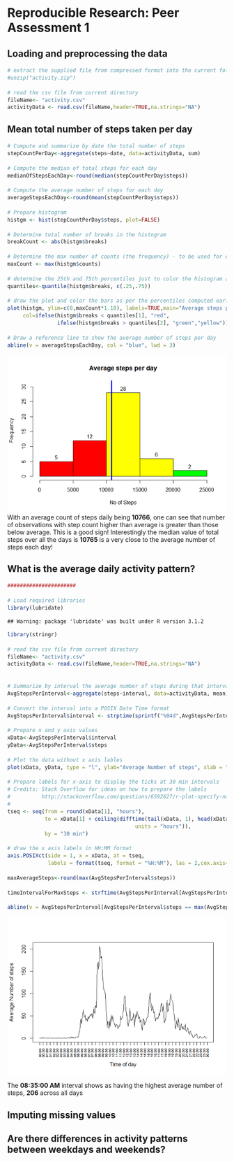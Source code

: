 # Reproducible Research: Peer Assessment 1


## Loading and preprocessing the data

```r
# extract the supplied file from compressed format into the current folder
#unzip("activity.zip")

# read the csv file from current directory
fileName<- "activity.csv"
activityData <- read.csv(fileName,header=TRUE,na.strings="NA")
```

## Mean total number of steps taken per day

```r
# Compute and summarize by date the total number of steps
stepCountPerDay<-aggregate(steps~date, data=activityData, sum)

# Compute the median of total steps for each day
medianOfStepsEachDay<-round(median(stepCountPerDay$steps))

# Compute the average number of steps for each day 
averageStepsEachDay<-round(mean(stepCountPerDay$steps))

# Prepare histogram
histgm <- hist(stepCountPerDay$steps, plot=FALSE)

# Determine total number of breaks in the histogram
breakCount <- abs(histgm$breaks)

# Determine the max number of counts (the frequency) - to be used for extending the y-axis
maxCount <- max(histgm$counts)

# determine the 25th and 75th percentiles just to color the histogram accodingly
quantiles<-quantile(histgm$breaks, c(.25,.75))

# draw the plot and color the bars as per the percentiles computed earlier
plot(histgm, ylim=c(0,maxCount*1.10), labels=TRUE,main="Average steps per day",xlab="No of Steps",
     col=ifelse(histgm$breaks < quantiles[1], "red", 
                ifelse(histgm$breaks > quantiles[2], "green","yellow")))

# Draw a reference line to show the average number of steps per day     
abline(v = averageStepsEachDay, col = "blue", lwd = 3)
```

![](./PA1_template_files/figure-html/unnamed-chunk-2-1.png) 
With an average count of steps daily being __10766__, one can see that number of observations with step count higher than average is greater than those below average. This is a good sign! Interestingly the median value of total steps over all the days is __10765__ is a very close to the average number of steps each day!


## What is the average daily activity pattern?

```r
######################

# Load required libraries
library(lubridate)
```

```
## Warning: package 'lubridate' was built under R version 3.1.2
```

```r
library(stringr)

# read the csv file from current directory
fileName<- "activity.csv"
activityData <- read.csv(fileName,header=TRUE,na.strings="NA")


# Summarize by interval the average number of steps during that interval over all the days
AvgStepsPerInterval<-aggregate(steps~interval, data=activityData, mean)

# Convert the interval into a POSIX Date Time format
AvgStepsPerInterval$interval <- strptime(sprintf("%04d",AvgStepsPerInterval$interval),"%H%M")

# Prepare x and y axis values
xData<-AvgStepsPerInterval$interval
yData<-AvgStepsPerInterval$steps

# Plot the data without x axis lables
plot(xData, yData, type = "l", ylab="Average Number of steps", xlab = "Time of day", xaxt = "n")

# Prepare labels for x-axis to display the ticks at 30 min intervals
# Credits: Stack Overflow for ideas on how to prepare the labels
#          http://stackoverflow.com/questions/6592627/r-plot-specify-number-of-time-tickmarks-time-date-equivalent-to-pretty
#
tseq <- seq(from = round(xData[1], "hours"),
            to = xData[1] + ceiling(difftime(tail(xData, 1), head(xData, 1), 
                                         units = "hours")),
            by = "30 min")

# draw the x axis labels in HH:MM format
axis.POSIXct(side = 1, x = xData, at = tseq,
             labels = format(tseq, format = "%H:%M"), las = 2,cex.axis=.60,font=2)

maxAverageSteps<-round(max(AvgStepsPerInterval$steps))

timeIntervalForMaxSteps <- strftime(AvgStepsPerInterval[AvgStepsPerInterval$steps == max(AvgStepsPerInterval$steps),1],"%r")

abline(v = AvgStepsPerInterval[AvgStepsPerInterval$steps == max(AvgStepsPerInterval$steps),1], col = "blue", lwd = 1)
```

![](./PA1_template_files/figure-html/unnamed-chunk-3-1.png) 

The __08:35:00 AM__ interval shows as having the highest average number of steps, __206__ across all days

## Imputing missing values



## Are there differences in activity patterns between weekdays and weekends?
